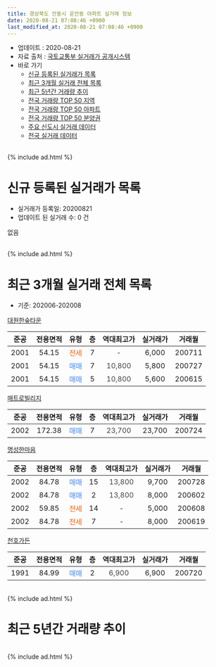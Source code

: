 ```yaml
---
title: 경상북도 안동시 운안동 아파트 실거래 정보
date: 2020-08-21 07:08:46 +0900
last_modified_at: 2020-08-21 07:08:46 +0900
---
```


* 업데이트 : 2020-08-21
* 자료 출처 : [국토교통부 실거래가 공개시스템](http://rt.molit.go.kr)
* 바로 가기
    * [신규 등록된 실거래가 목록](#신규-등록된-실거래가-목록)
    * [최근 3개월 실거래 전체 목록](#최근-3개월-실거래-전체-목록)
    * [최근 5년간 거래량 추이](#최근-5년간-거래량-추이)
    * [전국 거래량 TOP 50 지역](https://inasie.github.io/apt-trade-info/최근-3개월-전국에서-가장-거래가-많이-발생한-지역)
    * [전국 거래량 TOP 50 아파트](https://inasie.github.io/apt-trade-info/최근-3개월-전국에서-가장-거래가-많이-발생한-아파트)
    * [전국 거래량 TOP 50 분양권](https://inasie.github.io/apt-trade-info/최근-3개월-전국에서-가장-거래가-많이-발생한-분양권)
    * [주요 신도시 실거래 데이터](https://inasie.github.io/apt-trade-info/주요-신도시)
    * [전국 실거래 데이터](https://inasie.github.io/apt-trade-info/전국)
<br>
{% include ad.html %}
<br>

# 신규 등록된 실거래가 목록
* 실거래가 등록일: 20200821
* 업데이트 된 실거래 수: 0 건

없음

<br>
{% include ad.html %}
<br>

# 최근 3개월 실거래 전체 목록
* 기준: 202006-202008


[대원한숲타운](https://search.naver.com/search.naver?query=%EA%B2%BD%EC%83%81%EB%B6%81%EB%8F%84+%EC%95%88%EB%8F%99%EC%8B%9C+%EC%9A%B4%EC%95%88%EB%8F%99+%EB%8C%80%EC%9B%90%ED%95%9C%EC%88%B2%ED%83%80%EC%9A%B4)

|준공|전용면적|유형|층|역대최고가|실거래가|거래월|
|:---:|:---:|:---:|:---:|:---:|:---:|:---:|
|2001|54.15|<span style="color:#ff5a00">전세</span>|7|<span style="color:#444444">-</span>|6,000|200711|
|2001|54.15|<span style="color:#4285f3">매매</span>|7|<span style="color:#444444">10,800</span>|5,800|200727|
|2001|54.15|<span style="color:#4285f3">매매</span>|5|<span style="color:#444444">10,800</span>|5,600|200615|

[매트로빌리지](https://search.naver.com/search.naver?query=%EA%B2%BD%EC%83%81%EB%B6%81%EB%8F%84+%EC%95%88%EB%8F%99%EC%8B%9C+%EC%9A%B4%EC%95%88%EB%8F%99+%EB%A7%A4%ED%8A%B8%EB%A1%9C%EB%B9%8C%EB%A6%AC%EC%A7%80)

|준공|전용면적|유형|층|역대최고가|실거래가|거래월|
|:---:|:---:|:---:|:---:|:---:|:---:|:---:|
|2002|172.38|<span style="color:#4285f3">매매</span>|7|<span style="color:#444444">23,700</span>|23,700|200724|

[명성한마음](https://search.naver.com/search.naver?query=%EA%B2%BD%EC%83%81%EB%B6%81%EB%8F%84+%EC%95%88%EB%8F%99%EC%8B%9C+%EC%9A%B4%EC%95%88%EB%8F%99+%EB%AA%85%EC%84%B1%ED%95%9C%EB%A7%88%EC%9D%8C)

|준공|전용면적|유형|층|역대최고가|실거래가|거래월|
|:---:|:---:|:---:|:---:|:---:|:---:|:---:|
|2002|84.78|<span style="color:#4285f3">매매</span>|15|<span style="color:#444444">13,800</span>|9,700|200728|
|2002|84.78|<span style="color:#4285f3">매매</span>|2|<span style="color:#444444">13,800</span>|8,000|200602|
|2002|59.85|<span style="color:#ff5a00">전세</span>|14|<span style="color:#444444">-</span>|5,000|200608|
|2002|84.78|<span style="color:#ff5a00">전세</span>|7|<span style="color:#444444">-</span>|8,000|200619|

[천호가든](https://search.naver.com/search.naver?query=%EA%B2%BD%EC%83%81%EB%B6%81%EB%8F%84+%EC%95%88%EB%8F%99%EC%8B%9C+%EC%9A%B4%EC%95%88%EB%8F%99+%EC%B2%9C%ED%98%B8%EA%B0%80%EB%93%A0)

|준공|전용면적|유형|층|역대최고가|실거래가|거래월|
|:---:|:---:|:---:|:---:|:---:|:---:|:---:|
|1991|84.99|<span style="color:#4285f3">매매</span>|2|<span style="color:#444444">6,900</span>|6,900|200720|


<br>
{% include ad.html %}
<br>

# 최근 5년간 거래량 추이


<div style="width:100%;">
    <canvas id="deal_progress" height="200"></canvas>
</div>

<script>
new Chart(document.getElementById("deal_progress"), {
    type: 'line',
    data: {
        labels: ['201508','201509','201510','201511','201512','201601','201602','201603','201604','201605','201606','201607','201608','201609','201610','201611','201612','201701','201702','201703','201704','201705','201706','201707','201708','201709','201710','201711','201712','201801','201802','201803','201804','201805','201806','201807','201808','201809','201810','201811','201812','201901','201902','201903','201904','201905','201906','201907','201908','201909','201910','201911','201912','202001','202002','202003','202004','202005','202006','202007','202008'],
        datasets: [{
            label: '매매',
            pointRadius: 1,
            data: [4, 6, 2, 5, 3, 2, 5, 9, 3, 1, 4, 5, 4, 2, 3, 1, 1, 0, 5, 2, 1, 5, 5, 1, 1, 0, 1, 4, 4, 2, 1, 4, 4, 2, 1, 2, 6, 0, 4, 3, 0, 0, 4, 4, 1, 1, 5, 1, 2, 5, 3, 1, 3, 2, 2, 0, 4, 1, 2, 4, 0],
            borderColor: "rgba(255, 201, 14, 1)",
            backgroundColor: "rgba(255, 201, 14, 0.5)",
            fill: false,
            lineTension: 0
        },{
            label: '전월세',
            pointRadius: 1,
            data: [1, 2, 1, 0, 1, 1, 2, 1, 0, 0, 2, 0, 0, 0, 0, 0, 0, 1, 1, 2, 0, 0, 0, 0, 2, 2, 0, 1, 2, 1, 3, 4, 1, 2, 0, 1, 0, 1, 1, 1, 1, 0, 1, 1, 1, 0, 1, 1, 1, 1, 0, 0, 2, 0, 0, 2, 1, 0, 2, 1, 0],
            borderColor: "rgba(0, 141, 185, 1)",
            backgroundColor: "rgba(0, 141, 185, 0.5)",
            fill: false,
            lineTension: 0
        }
        ]
    },
    options: {
        responsive: true,
        title: {
            display: false
        },
        tooltips: {
            mode: 'index',
            intersect: false
        },
        hover: {
            mode: 'nearest',
            intersect: true
        },
        scales: {
            xAxes: [{
                display: true,
                scaleLabel: {
                    display: true,
                    labelString: '년/월'
                }
            }],
            yAxes: [{
                display: true,
                ticks: {
                    suggestedMin: 0,
                },
                scaleLabel: {
                    display: true,
                    labelString: '실거래 수'
                }
            }]
        }
    }
});

</script>


<br>
{% include ad.html %}
<br>

